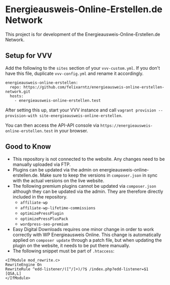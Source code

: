 # Energieausweis-Online-Erstellen.de Network

This project is for development of the Energieausweis-Online-Erstellen.de Network.

## Setup for VVV

Add the following to the `sites` section of your `vvv-custom.yml`. If you don't have this file, duplicate `vvv-config.yml` and rename it accordingly.

```
energieausweis-online-erstellen:
  repo: https://github.com/felixarntz/energieausweis-online-erstellen-network.git
  hosts:
    - energieausweis-online-erstellen.test
```

After setting this up, start your VVV instance and call `vagrant provision --provision-with site-energieausweis-online-erstellen`.

You can then access the API-API console via `https://energieausweis-online-erstellen.test` in your browser.

## Good to Know

* This repository is not connected to the website. Any changes need to be manually uploaded via FTP.
* Plugins can be updated via the admin on energieausweis-online-erstellen.de. Make sure to keep the versions in `composer.json` in sync with the actual versions on the live website.
* The following premium plugins cannot be updated via `composer.json` although they can be updated via the admin. They are therefore directly included in the repository.
    * `affiliate-wp`
    * `affiliate-wp-lifetime-commissions`
    * `optimizePressPlugin`
    * `optimizePressPlusPack`
    * `wordpress-seo-premium`
* Easy Digital Downloads requires one minor change in order to work correctly with WP Energieausweis Online. This change is automatically applied on `composer update` through a patch file, but when updating the plugin on the website, it needs to be put there manually.
* The following snippet must be part of `.htaccess`:
```
<IfModule mod_rewrite.c>
RewriteEngine On
RewriteRule ^edd-listener/([^/]+)/?$ /index.php?edd-listener=$1 [QSA,L]
</IfModule>
```
